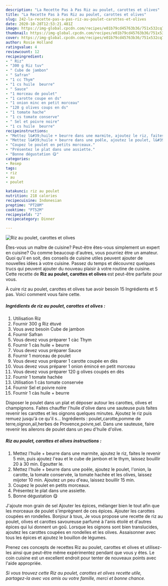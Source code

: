 ```yaml
---
description: "La Recette Pas à Pas Riz au poulet, carottes et olives"
title: "La Recette Pas à Pas Riz au poulet, carottes et olives"
slug: 242-la-recette-pas-a-pas-riz-au-poulet-carottes-et-olives
date: 2020-10-28T12:53:21.481Z
image: https://img-global.cpcdn.com/recipes/e01b79cd45763b36/751x532cq70/riz-au-poulet-carottes-et-olives-photo-principale-de-la-recette.jpg
thumbnail: https://img-global.cpcdn.com/recipes/e01b79cd45763b36/751x532cq70/riz-au-poulet-carottes-et-olives-photo-principale-de-la-recette.jpg
cover: https://img-global.cpcdn.com/recipes/e01b79cd45763b36/751x532cq70/riz-au-poulet-carottes-et-olives-photo-principale-de-la-recette.jpg
author: Rosie Holland
ratingvalue: 4
reviewcount: 12
recipeingredient:
- " Riz"
- "300 g Riz tuv"
- " Cube de jambon"
- " Safran"
- "1 cc Thym"
- "1 cs huile  beurre"
- " Sauce"
- "1 morceau de poulet"
- "1 carotte coupe en ds"
- "1 onion minc en petit morceau"
- "120 g olives coups en ds"
- "1 tomate hache"
- "1 cs tomate conserve"
- " Sel et poivre noire"
- "1 cs huile  beurre"
recipeinstructions:
- "Mettez l&#39;huile + beurre dans une marmite, ajoutez le riz, faites le revenir 5 min, puis ajoutez l&#39;eau et le cube de jambon et le thym, laissez bouillir 20 à 30 min. Égoutter le."
- "Mettez l&#39;huile + beurre dans une poêle, ajoutez le poulet, l&#39;onion, la carotte, la tomate conservée, la tomate hachée et les olives, laissez mijoter 10 min. Ajoutez un peu d&#39;eau, laissez bouillir 15 min."
- "Coupez le poulet en petits morceaux."
- "Présentez le plat dans une assiette."
- "Bonne dégustation 😋"
categories:
- Resep
tags:
- riz
- au
- poulet

katakunci: riz au poulet 
nutrition: 218 calories
recipecuisine: Indonesian
preptime: "PT28M"
cooktime: "PT52M"
recipeyield: "2"
recipecategory: Dinner

---
```



![Riz au poulet, carottes et olives](https://img-global.cpcdn.com/recipes/e01b79cd45763b36/751x532cq70/riz-au-poulet-carottes-et-olives-photo-principale-de-la-recette.jpg)

Êtes-vous un maître de cuisine? Peut-être êtes-vous simplement un expert en cuisine? Ou comme beaucoup d'autres, vous pourriez être un amateur. Quoi qu'il en soit, des conseils de cuisine utiles peuvent ajouter de nouvelles idées à votre cuisine. Passez du temps et découvrez quelques trucs qui peuvent ajouter du nouveau plaisir à votre routine de cuisine. Cette recette de <strong> Riz au poulet, carottes et olives </strong> est peut-être parfaite pour vous.

<!--inarticleads1-->

À cuire riz au poulet, carottes et olives tue avoir besoin 15 Ingrédients et 5 pas. Voici comment vous faire cette.

##### Ingrédients de riz au poulet, carottes et olives :

1. Utilisation  Riz
1. Fournir 300 g Riz étuvé
1. Vous avez besoin  Cube de jambon
1. Fournir  Safran
1. Vous devez vous préparer 1 càc Thym
1. Fournir 1 càs huile + beurre
1. Vous devez vous préparer  Sauce
1. Fournir 1 morceau de poulet
1. Vous devez vous préparer 1 carotte coupée en dès
1. Vous devez vous préparer 1 onion émincé en petit morceau
1. Vous devez vous préparer 120 g olives coupés en dès
1. Fournir 1 tomate hachée
1. Utilisation 1 càs tomate conservée
1. Fournir  Sel et poivre noire
1. Fournir 1 càs huile + beurre


Disposer le poulet dans un plat et déposer autour les carottes, olives et champignons. Faites chauffer l&#39;huile d&#39;olive dans une sauteuse puis faites revenir les carottes et les oignons quelques minutes. Ajoutez le riz puis remuez jusqu&#39;à ce qu&#39;il s… Ingrédients : poulet,carotte,pomme de terre,oignon,ail,herbes de Provence,poivre,sel. Dans une sauteuse, faire revenir les ailerons de poulet dans un peu d&#39;huile d&#39;olive. 

<!--inarticleads2-->

##### Riz au poulet, carottes et olives instructions :

1. Mettez l&#39;huile + beurre dans une marmite, ajoutez le riz, faites le revenir 5 min, puis ajoutez l&#39;eau et le cube de jambon et le thym, laissez bouillir 20 à 30 min. Égoutter le.
1. Mettez l&#39;huile + beurre dans une poêle, ajoutez le poulet, l&#39;onion, la carotte, la tomate conservée, la tomate hachée et les olives, laissez mijoter 10 min. Ajoutez un peu d&#39;eau, laissez bouillir 15 min.
1. Coupez le poulet en petits morceaux.
1. Présentez le plat dans une assiette.
1. Bonne dégustation 😋


J&#39;ajoute mon grain de sel Ajouter les épices, mélanger bien le tout afin que les morceaux de poulet s&#39;imprègnent de ces épices. Ajouter les carottes coupées en rondelles. Bonjour à tous, Je vous propose une recette de riz au poulet, olives et carottes savoureuse parfumé à l&#39;anis étoilé et d&#39;autres épices qui lui donnent un goû. Lorsque les oignons sont bien translucides, ajoutez les carottes coupées en rondelles et les olives. Assaisonner avec tous les épices et ajoutez le bouillon de légumes. 

<!--inarticleads1-->

<p>
Prenez ces concepts de recettes Riz au poulet, carottes et olives et utilisez-les ainsi que peut-être même expérimentez pendant que vous y êtes. Le coin cuisine est un excellent endroit pour tenter de nouveaux points avec l'aide appropriée.
</p>

<p>
<i>Si vous trouvez cette Riz au poulet, carottes et olives recette utile, partagez-la avec vos amis ou votre famille, merci et bonne chance.</i>
</p>
